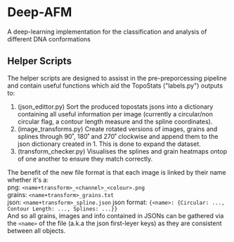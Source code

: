 # Deep-AFM
A deep-learning implementation for the classification and analysis of different DNA conformations

## Helper Scripts
The helper scripts are designed to assisst in the pre-preporcessing pipeline and contain useful functions which aid the TopoStats ("labels.py") outputs to:
1) (json_edittor.py) Sort the produced topostats jsons into a dictionary containing all useful information per image (currently a circular/non circular flag, a contour length measure and the spline coordinates).
2) (image_transforms.py) Create rotated versions of images, grains and splines through 90˚, 180˚ and 270˚ clockwise and append them to the json dictionary created in 1. This is done to expand the dataset.
3) (transform_checker.py) Visualises the splines and grain heatmaps ontop of one another to ensure they match correctly.

The benefit of the new file format is that each image is linked by their name whether it's a:
<br>
png:    `<name+transform>_<channel>_<colour>.png`
<br>
grains: `<name+transform>_grains.txt`
<br>
json: `<name+transform>_spline.json`
json format:   `{<name>: {Circular: ..., Contour Length: ..., Splines: ...}}`
<br>
And so all grains, images and info contained in JSONs can be gathered via the `<name>` of the file (a.k.a the json first-leyer keys) as they are consistent between all objects.

